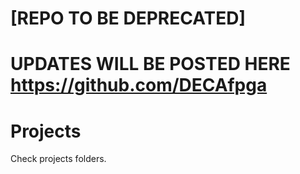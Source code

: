 # [REPO TO BE DEPRECATED]

# UPDATES WILL BE POSTED HERE https://github.com/DECAfpga



# Projects

Check projects folders.





